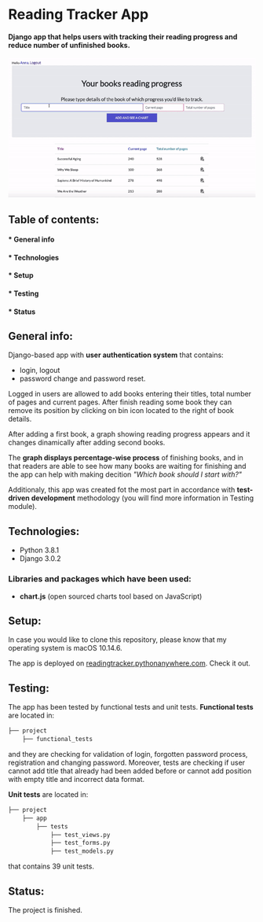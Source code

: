 # Reading Tracker App 
#### Django app that helps users with tracking their reading progress and reduce number of unfinished books. 


<img src="tracker.gif" width="700" >


## Table of contents:
#### * General info
#### * Technologies 
#### * Setup
#### * Testing
#### * Status

## **General info**:
Django-based app with **user authentication system** that contains:
* login, logout
* password change and password reset.
  
Logged in users are allowed to add books entering their titles, total number of pages and current pages. After finish reading some book they can remove its position by clicking on bin icon located to the right of book details.

After adding a first book, a graph showing reading progress appears and it changes dinamically after adding second books.

The **graph displays percentage-wise process** of finishing books, and in that readers are able to see how many books are waiting for finishing and the app can help with making decition *"Which book should I start with?"*

Additionaly, this app was created fot the most part in accordance with **test-driven development** methodology (you will find more information in Testing module). 

## **Technologies**:
* Python 3.8.1
* Django 3.0.2

### Libraries and packages which have been used:
 - **chart.js** (open sourced charts tool based on JavaScript)
 
 ## **Setup**:
In case you would like to clone this repository, please know that my operating system is macOS 10.14.6. 

The app is deployed on [readingtracker.pythonanywhere.com](http://readingtracker.pythonanywhere.com/). Check it out.

 ## **Testing**:

The app has been tested by functional tests and unit tests. **Functional tests** are located in:
```bash
├── project
    ├── functional_tests
```
and they are checking for validation of login, forgotten password process, registration and changing password. Moreover, tests are checking if user cannot add title that already had been added before or cannot add position with empty title and incorrect data format.

**Unit tests** are located in:
```bash
├── project
    ├── app
        ├── tests
            ├── test_views.py
            ├── test_forms.py
            ├── test_models.py
```
that contains 39 unit tests.

## **Status**:
The project is finished.

 
